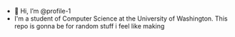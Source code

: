 - 👋 Hi, I’m @profile-1
- I'm a student of Computer Science at the University of Washington. This repo is gonna be for random stuff i feel like making

<!---
profile-1/profile-1 is a ✨ special ✨ repository because its `README.md` (this file) appears on your GitHub profile.
You can click the Preview link to take a look at your changes.
--->

